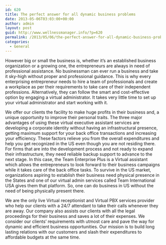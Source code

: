 ```yaml
---
id: 620
title: The perfect answer for all dynamic business problems
date: 2013-05-06T03:03:00+00:00
author: admin
layout: post
guid: http://www.wellnessmanager.info/?p=620
permalink: /2013/05/06/the-perfect-answer-for-all-dynamic-business-problems/
categories:
  - General
---
```

However big or small the business is, whether it’s an established business organization or a growing one, the entrepreneurs are always in need of professional assistance. No businessman can ever run a business and take it sky-high without proper and professional guidance. This is why every enterprising entrepreneur needs to hire a team of professionals and create a workplace as per their requirements to take care of their independent professions. Alternatively, they can follow the smart and cost-effective option by engaging a virtual administrator. It takes very little time to set up your virtual administrator and start working with it.

We offer our clients the facility to make huge profits in their business and, a unique opportunity to improve their personal traits. The three major advantages of using these virtual executive assistant services are developing a corporate identity without having an infrastructural presence, getting maximum support for your back office transactions and increasing your efficiency. These factors relieve you from the overall expenditures and help you get recognized in the US even though you are not residing there. For firms that are into the development process and not ready to expand their infrastructure, they need reliable backup support to advance to the next stage. In this case, the Team Enterprise Plus is a Virtual assistant which allows the entrepreneurs to look forward to their business campaigns while it takes care of the back office tasks. To survive in the US market, organizations aspiring to establish their business need physical presence in the States and one of our virtual admin services called Team International USA gives them that platform. So, one can do business in US without the need of being physically present there.

We are the only live Virtual receptionist and Virtual PBX services provider who help our clients with a 24/7 attendant to take their calls whenever they are away. Our company also assists our clients with all the legal proceedings for their business and saves a lot of their expenses. We consider our clients’ requirements with utmost care and pave the way for dynamic and efficient business opportunities. Our mission is to build long lasting relations with our customers and slash their expenditures to affordable budgets at the same time.